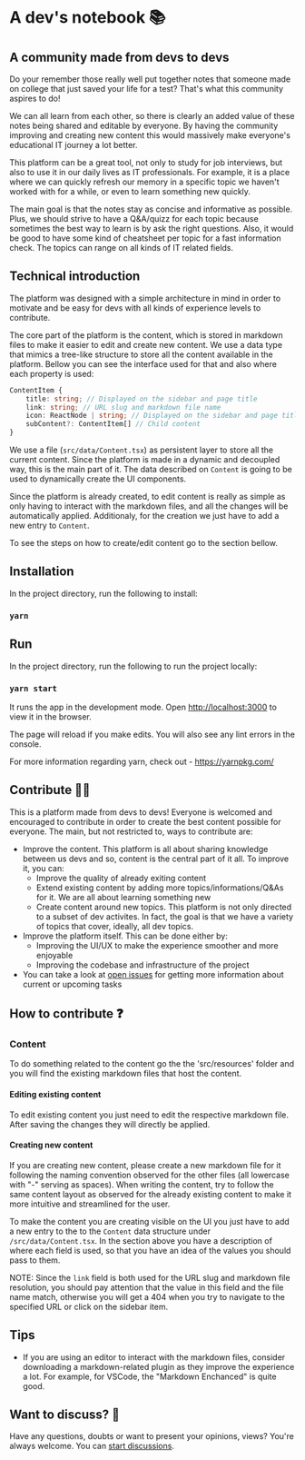 # A dev's notebook 📚

## A community made from devs to devs

Do your remember those really well put together notes that someone made on college that just saved your life for a test? That's what this community aspires to do!

We can all learn from each other, so there is clearly an added value of these notes being shared and editable by everyone. By having the community improving and creating new content this would massively make everyone's educational IT journey a lot better.

This platform can be a great tool, not only to study for job interviews, but also to use it in our daily lives as IT professionals. For example, it is a place where we can quickly refresh our memory in a specific topic we haven't worked with for a while, or even to learn something new quickly.

The main goal is that the notes stay as concise and informative as possible. Plus, we should strive to have a Q&A/quizz for each topic because sometimes the best way to learn is by ask the right questions. Also, it would be good to have some kind of cheatsheet per topic for a fast information check. The topics can range on all kinds of IT related fields.

## Technical introduction

The platform was designed with a simple architecture in mind in order to motivate and be easy for devs with all kinds of experience levels to contribute.

The core part of the platform is the content, which is stored in markdown files to make it easier to edit and create new content. We use a data type that mimics a tree-like structure to store all the content available in the platform. Bellow you can see the interface used for that and also where each property is used:

```ts
ContentItem {
    title: string; // Displayed on the sidebar and page title
    link: string; // URL slug and markdown file name
    icon: ReactNode | string; // Displayed on the sidebar and page title
    subContent?: ContentItem[] // Child content
}
```

We use a file (`src/data/Content.tsx`) as persistent layer to store all the current content. Since the platform is made in a dynamic and decoupled way, this is the main part of it. The data described on `Content` is going to be used to dynamically create the UI components.

Since the platform is already created, to edit content is really as simple as only having to interact with the markdown files, and all the changes will be automatically applied. Additionaly, for the creation we just have to add a new entry to `Content`.

To see the steps on how to create/edit content go to the section bellow.

## Installation

In the project directory, run the following to install:

### `yarn`

## Run

In the project directory, run the following to run the project locally:

### `yarn start`

It runs the app in the development mode.
Open [http://localhost:3000](http://localhost:3000) to view it in the browser.

The page will reload if you make edits.
You will also see any lint errors in the console.

For more information regarding yarn, check out - https://yarnpkg.com/

## Contribute 🤝🥇

This is a platform made from devs to devs! Everyone is welcomed and encouraged to contribute in order to create the best content possible for everyone. The main, but not restricted to, ways to contribute are:

- Improve the content. This platform is all about sharing knowledge between us devs and so, content is the central part of it all. To improve it, you can:
  - Improve the quality of already exiting content
  - Extend existing content by adding more topics/informations/Q&As for it. We are all about learning something new
  - Create content around new topics. This platform is not only directed to a subset of dev activites. In fact, the goal is that we have a variety of topics that cover, ideally, all dev topics.
- Improve the platform itself. This can be done either by:
  - Improving the UI/UX to make the experience smoother and more enjoyable
  - Improving the codebase and infrastructure of the project
- You can take a look at [open issues](https://github.com/andreborgesdev/a-devs-notebook/issues) for getting more information about current or upcoming tasks

## How to contribute ❓

### Content

To do something related to the content go the the 'src/resources' folder and you will find the existing markdown files that host the content.

#### Editing existing content

To edit existing content you just need to edit the respective markdown file. After saving the changes they will directly be applied.

#### Creating new content

If you are creating new content, please create a new markdown file for it following the naming convention observed for the other files (all lowercase with "-" serving as spaces). When writing the content, try to follow the same content layout as observed for the already existing content to make it more intuitive and streamlined for the user.

To make the content you are creating visible on the UI you just have to add a new entry to the to the `Content` data structure under `/src/data/Content.tsx`. In the section above you have a description of where each field is used, so that you have an idea of the values you should pass to them.

NOTE: Since the `link` field is both used for the URL slug and markdown file resolution, you should pay attention that the value in this field and the file name match, otherwise you will get a 404 when you try to navigate to the specified URL or click on the sidebar item.

## Tips

- If you are using an editor to interact with the markdown files, consider downloading a markdown-related plugin as they improve the experience a lot. For example, for VSCode, the "Markdown Enchanced" is quite good.

## Want to discuss? 💬

Have any questions, doubts or want to present your opinions, views? You're always welcome. You can [start discussions](https://github.com/andreborgesdev/a-devs-notebook/discussions).
